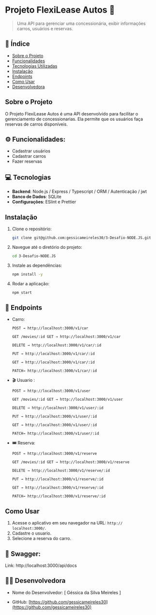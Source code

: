 # Projeto FlexiLease Autos 🚜

> Uma API para gerenciar uma concessionária, exibir informações carros, usuários e reservas.

## 📖 Índice

- [Sobre o Projeto](#sobre-o-projeto)
- [Funcionalidades](#funcionalidades)
- [Tecnologias Utilizadas](#tecnologias-utilizadas)
- [Instalação](#instalação)
- [Endpoints ](#Endpoints)
- [Como Usar](#como-usar)
- [Desenvolvedora](#Desenvolvedora)

## Sobre o Projeto

O Projeto FlexiLease Autos  é uma API desenvolvido para facilitar o gerenciamento de concessionarias. Ela permite que os usuários faça reservas de carros disponíveis.

## ⚙️ Funcionalidades:

- Cadastrar usuários
- Cadastrar carros
- Fazer reservas

## 💻 Tecnologias

- **Backend**: Node.js / Express / Typescript / ORM / Autenticação / jwt
- **Banco de Dados**: SQLite
- **Configurações**: ESlint e Prettier


## Instalação

1. Clone o repositório:
    ```bash
    git clone git@github.com:gessicameireles30/3-Desafio-NODE.JS.git
    ```
2. Navegue até o diretório do projeto:
    ```bash
    cd 3-Desafio-NODE.JS
    ```
3. Instale as dependências:
    ```bash
    npm install -y
    ```

4. Rodar a aplicação:
    ```bash
    npm start
    ```

## 📄 Endpoints

- Carro:

     ```POST → http://localhost:3000/v1/car```

    ```GET /movies/:id GET → http://localhost:3000/v1/car```

     ```DELETE → http://localhost:3000/v1/car/:id```

     ```PUT → http://localhost:3000/v1/car/:id```

    ```GET → http://localhost:3000/v1/car/:id ```

    ```PATCH→ http://localhost:3000/v1/car/:id ```


- 🎬 Usuario :

    ```POST → http://localhost:3000/v1/user```

    ```GET /movies/:id GET → http://localhost:3000/v1/user```

     ```DELETE → http://localhost:3000/v1/user/:id```

     ```PUT → http://localhost:3000/v1/user/:id```

    ```GET → http://localhost:3000/v1/user/:id ```

    ```PATCH→ http://localhost:3000/v1/user/:id ```


- 🎟️ Reserva:

     ```POST → http://localhost:3000/v1/reserve```

    ```GET /movies/:id GET → http://localhost:3000/v1/reserve```

     ```DELETE → http://localhost:3000/v1/reserve/:id```

     ```PUT → http://localhost:3000/v1/reserve/:id```

    ```GET → http://localhost:3000/v1/reserve/:id ```

    ```PATCH→ http://localhost:3000/v1/reserve/:id ```

## Como Usar

1. Acesse o aplicativo em seu navegador na URL: `http://
localhost:3000/`.
2. Cadastre o usuario.
3. Selecione a reserva do carro.

## 📄 Swagger:
Link: http://localhost:3000/api/docs


## 👨‍💻 Desenvolvedora


- Nome do Desenvolvedor: [
  Géssica da Silva Meireles ]

- GitHub: [https://github.com/gessicameireles30](https://github.com/gessicameireles30)

